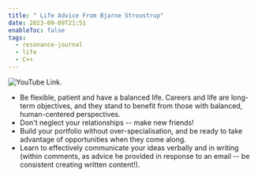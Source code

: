 ```yaml
---
title: " Life Advice From Bjarne Stroustrup"
date: 2023-09-09T21:51
enableToc: false
tags:
  - resonance-journal
  - life
  - C++
---
```



![YouTube Link.](https://www.youtube.com/watch?v=-QxI-RP6-HM)

- Be flexible, patient and have a balanced life. Careers and life are long-term objectives, and they stand to benefit from those with balanced, human-centered perspectives. 
- Don't neglect your relationships -- make new friends! 
- Build your portfolio without over-specialisation, and be ready to take advantage of opportunities when they come along. 
- Learn to effectively communicate your ideas verbally and in writing (within comments, as advice he provided in response to an email -- be consistent creating written content!). 


